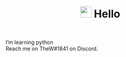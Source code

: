<h1 align="center"><img src="https://raw.githubusercontent.com/MartinHeinz/MartinHeinz/master/wave.gif" width="30px"> Hello</h1>

<br>
<p>
I’m learning python <br>
Reach me on TheW#1841 on Discord.
</p>


